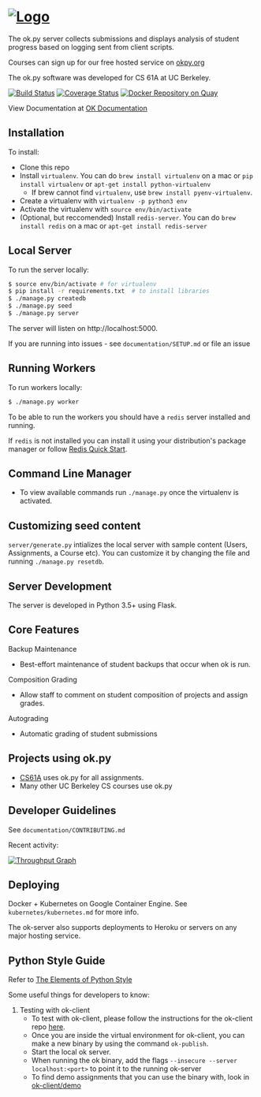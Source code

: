 [![Logo](https://raw.githubusercontent.com/Cal-CS-61A-Staff/ok/master/server/static/img/logo-tiny.png)](#)
=====

The ok.py server collects submissions and displays analysis of student progress
based on logging sent from client scripts.

Courses can sign up for our free hosted service on [okpy.org](https://okpy.org)

The ok.py software was developed for CS 61A at UC Berkeley.

[![Build Status](https://circleci.com/gh/Cal-CS-61A-Staff/ok.svg?style=shield)](https://circleci.com/gh/Cal-CS-61A-Staff/ok)
[![Coverage Status](https://coveralls.io/repos/github/Cal-CS-61A-Staff/ok/badge.svg)](https://coveralls.io/github/Cal-CS-61A-Staff/ok)
[![Docker Repository on Quay](https://quay.io/repository/cs61a/ok-server/status "Docker Repository on Quay")](https://quay.io/repository/cs61a/ok-server)

View Documentation at [OK Documentation](https://okpy.github.io/documentation)

Installation
-------------

To install:
* Clone this repo
* Install `virtualenv`. You can do `brew install virtualenv` on a mac or `pip install virtualenv` or `apt-get install python-virtualenv`
  - If brew cannot find `virtualenv`, use `brew install pyenv-virtualenv`.
* Create a virtualenv with `virtualenv -p python3 env`
* Activate the virtualenv with `source env/bin/activate`
* (Optional, but reccomended) Install `redis-server`. You can do `brew install redis` on a mac or `apt-get install redis-server`

Local Server
------------
To run the server locally:

```bash
$ source env/bin/activate # for virtualenv
$ pip install -r requirements.txt  # to install libraries
$ ./manage.py createdb
$ ./manage.py seed
$ ./manage.py server
```

The server will listen on http://localhost:5000.

If you are running into issues - see `documentation/SETUP.md` or file an issue

Running Workers
---------------
To run workers locally:

```bash
$ ./manage.py worker
```

To be able to run the workers you should have a `redis` server installed and running.

If `redis` is not installed you can install it using your distribution's package
manager or follow [Redis Quick Start](https://redis.io/topics/quickstart).

Command Line Manager
------------------------
* To view available commands run `./manage.py` once the virtualenv is activated.

Customizing seed content
-------------------
`server/generate.py` intializes the local server with sample content (Users, Assignments, a Course etc). You can customize it by changing the file and running `./manage.py resetdb`.

Server Development
------------------
The server is developed in Python 3.5+ using Flask.

Core Features
-------------

Backup Maintenance
- Best-effort maintenance of student backups that occur when ok is run.

Composition Grading
- Allow staff to comment on student composition of projects and assign grades.

Autograding
- Automatic grading of student submissions

Projects using ok.py
--------------------
- [CS61A](http://cs61a.org) uses ok.py for all assignments.
- Many other UC Berkeley CS courses use ok.py

Developer Guidelines
--------------------
See `documentation/CONTRIBUTING.md`

Recent activity:

[![Throughput Graph](https://graphs.waffle.io/Cal-CS-61A-Staff/ok/throughput.svg)](https://waffle.io/Cal-CS-61A-Staff/ok/metrics/throughput)

Deploying
---------
Docker + Kubernetes on Google Container Engine. See `kubernetes/kubernetes.md` for more info.

The ok-server also supports deployments to Heroku or servers on any major hosting service.

Python Style Guide
-------------------
Refer to [The Elements of Python Style](https://github.com/amontalenti/elements-of-python-style)

Some useful things for developers to know:

1. Testing with ok-client
   - To test with ok-client, please follow the instructions for the ok-client repo [here](https://github.com/Cal-CS-61A-Staff/ok-client).
   - Once you are inside the virtual environment for ok-client, you can make a new binary by using the command `ok-publish`.
   - Start the local ok server.
   - When running the ok binary, add the flags `--insecure --server localhost:<port>` to point it to the running ok-server
   - To find demo assignments that you can use the binary with, look in [ok-client/demo](https://github.com/Cal-CS-61A-Staff/ok-client/tree/master/demo)
